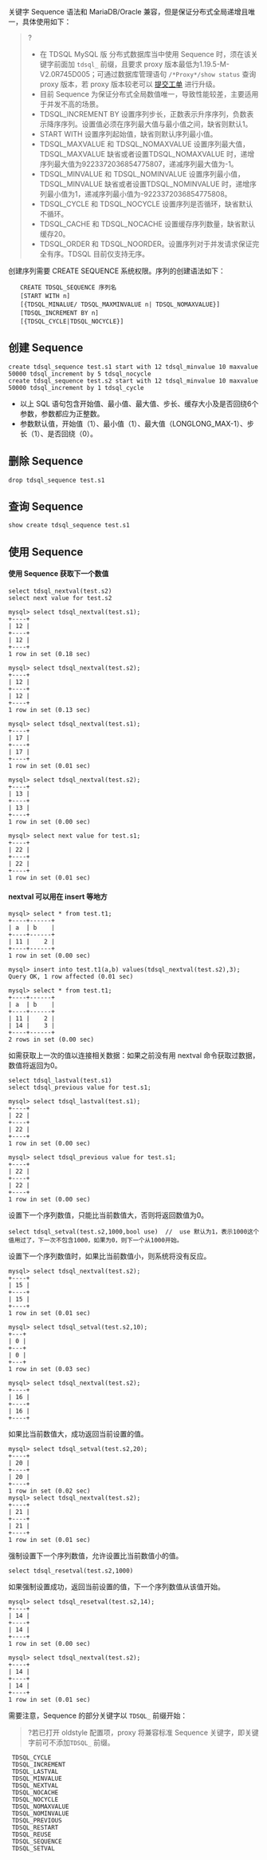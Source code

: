关键字 Sequence 语法和 MariaDB/Oracle 兼容，但是保证分布式全局递增且唯一，具体使用如下：

>?
>- 在 TDSQL MySQL 版 分布式数据库当中使用 Sequence 时，须在该关键字前面加 `tdsql_` 前缀，且要求 proxy 版本最低为1.19.5-M-V2.0R745D005；可通过数据库管理语句 `/*Proxy*/show status` 查询 proxy 版本，若 proxy 版本较老可以 [提交工单](https://console.cloud.tencent.com/workorder/category) 进行升级。
>- 目前 Sequence 为保证分布式全局数值唯一，导致性能较差，主要适用于并发不高的场景。
>- TDSQL_INCREMENT BY 设置序列步长，正数表示升序序列，负数表示降序序列。设置值必须在序列最大值与最小值之间，缺省则默认1。
>- START WITH 设置序列起始值，缺省则默认序列最小值。
>- TDSQL_MAXVALUE 和 TDSQL_NOMAXVALUE 设置序列最大值，TDSQL_MAXVALUE 缺省或者设置TDSQL_NOMAXVALUE 时，递增序列最大值为9223372036854775807，递减序列最大值为-1。
>- TDSQL_MINVALUE 和 TDSQL_NOMINVALUE 设置序列最小值，TDSQL_MINVALUE 缺省或者设置TDSQL_NOMINVALUE 时，递增序列最小值为1，递减序列最小值为-9223372036854775808。
>- TDSQL_CYCLE 和 TDSQL_NOCYCLE 设置序列是否循环，缺省默认不循环。
>- TDSQL_CACHE 和 TDSQL_NOCACHE 设置缓存序列数量，缺省默认缓存20。
>- TDSQL_ORDER 和 TDSQL_NOORDER。设置序列对于并发请求保证完全有序。TDSQL 目前仅支持无序。

创建序列需要 CREATE SEQUENCE 系统权限。序列的创建语法如下：
```
　　CREATE TDSQL_SEQUENCE 序列名
　　[START WITH n]
　　[{TDSQL_MINALUE/ TDSQL_MAXMINVALUE n| TDSQL_NOMAXVALUE}]
　　[TDSQL_INCREMENT BY n]
　　[{TDSQL_CYCLE|TDSQL_NOCYCLE}]
```

## 创建 Sequence
```
create tdsql_sequence test.s1 start with 12 tdsql_minvalue 10 maxvalue 50000 tdsql_increment by 5 tdsql_nocycle
create tdsql_sequence test.s2 start with 12 tdsql_minvalue 10 maxvalue 50000 tdsql_increment by 1 tdsql_cycle
```
- 以上 SQL 语句包含开始值、最小值、最大值、步长、缓存大小及是否回绕6个参数，参数都应为正整数。
- 参数默认值，开始值（1）、最小值（1）、最大值（LONGLONG_MAX-1）、步长（1）、是否回绕（0）。

## 删除 Sequence
```
drop tdsql_sequence test.s1
```

## 查询 Sequence
```
show create tdsql_sequence test.s1
```

## 使用 Sequence
#### 使用 Sequence 获取下一个数值
```
select tdsql_nextval(test.s2)
select next value for test.s2
```

```
mysql> select tdsql_nextval(test.s1);
+----+
| 12 |
+----+
| 12 |
+----+
1 row in set (0.18 sec)

mysql> select tdsql_nextval(test.s2);
+----+
| 12 |
+----+
| 12 |
+----+
1 row in set (0.13 sec)

mysql> select tdsql_nextval(test.s1);
+----+
| 17 |
+----+
| 17 |
+----+
1 row in set (0.01 sec)

mysql> select tdsql_nextval(test.s2);
+----+
| 13 |
+----+
| 13 |
+----+
1 row in set (0.00 sec)

mysql> select next value for test.s1;
+----+
| 22 |
+----+
| 22 |
+----+
1 row in set (0.01 sec)
```

#### nextval 可以用在 insert 等地方
```
mysql> select * from test.t1;
+----+------+
| a  | b    |
+----+------+
| 11 |    2 |
+----+------+
1 row in set (0.00 sec)

mysql> insert into test.t1(a,b) values(tdsql_nextval(test.s2),3);
Query OK, 1 row affected (0.01 sec)

mysql> select * from test.t1;
+----+------+
| a  | b    |
+----+------+
| 11 |    2 |
| 14 |    3 |
+----+------+
2 rows in set (0.00 sec)
```

如需获取上一次的值以连接相关数据：如果之前没有用 nextval 命令获取过数据，数值将返回为0。
```
select tdsql_lastval(test.s1)
select tdsql_previous value for test.s1;
```

```
mysql> select tdsql_lastval(test.s1);
+----+
| 22 |
+----+
| 22 |
+----+
1 row in set (0.00 sec)

mysql> select tdsql_previous value for test.s1;
+----+
| 22 |
+----+
| 22 |
+----+
1 row in set (0.00 sec)
```

设置下一个序列数值，只能比当前数值大，否则将返回数值为0。
```
select tdsql_setval(test.s2,1000,bool use)  //  use 默认为1，表示1000这个值用过了，下一次不包含1000，如果为0，则下一个从1000开始。
```

设置下一个序列数值时，如果比当前数值小，则系统将没有反应。
```
mysql> select tdsql_nextval(test.s2);
+----+
| 15 |
+----+
| 15 |
+----+
1 row in set (0.01 sec)

mysql> select tdsql_setval(test.s2,10);
+---+
| 0 |
+---+
| 0 |
+---+
1 row in set (0.03 sec)

mysql> select tdsql_nextval(test.s2);
+----+
| 16 |
+----+
| 16 |
+----+
```

如果比当前数值大，成功返回当前设置的值。
```
mysql> select tdsql_setval(test.s2,20);
+----+
| 20 |
+----+
| 20 |
+----+
1 row in set (0.02 sec)
mysql> select tdsql_nextval(test.s2);
+----+
| 21 |
+----+
| 21 |
+----+
1 row in set (0.01 sec)
```

强制设置下一个序列数值，允许设置比当前数值小的值。
```
select tdsql_resetval(test.s2,1000)
```

如果强制设置成功，返回当前设置的值，下一个序列数值从该值开始。
```
mysql> select tdsql_resetval(test.s2,14);
+----+
| 14 |
+----+
| 14 |
+----+
1 row in set (0.00 sec)

mysql> select tdsql_nextval(test.s2);
+----+
| 14 |
+----+
| 14 |
+----+
1 row in set (0.01 sec)
```

需要注意，Sequence 的部分关键字以 `TDSQL_` 前缀开始：
>?若已打开 oldstyle 配置项，proxy 将兼容标准 Sequence 关键字，即关键字前可不添加`TDSQL_` 前缀。
>
```
 TDSQL_CYCLE
 TDSQL_INCREMENT
 TDSQL_LASTVAL  
 TDSQL_MINVALUE 
 TDSQL_NEXTVAL  
 TDSQL_NOCACHE  
 TDSQL_NOCYCLE  
 TDSQL_NOMAXVALUE
 TDSQL_NOMINVALUE
 TDSQL_PREVIOUS 
 TDSQL_RESTART  
 TDSQL_REUSE    
 TDSQL_SEQUENCE 
 TDSQL_SETVAL   
```

